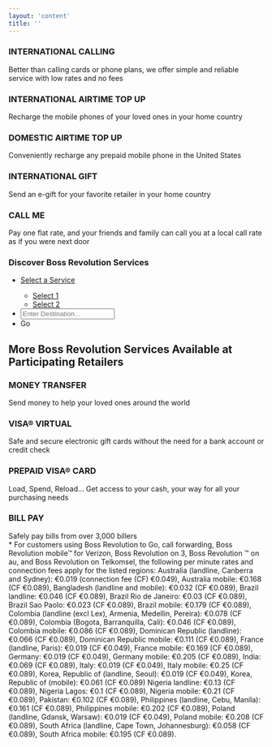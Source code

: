 ```yaml
---
layout: 'content'
title: ''
---
```


<div class="content grid_wrapper center">
	<div class="block_c ii_1">
		<h3>INTERNATIONAL CALLING</h3>
		Better than calling cards or phone plans, we offer simple and reliable service with low rates and no fees
	</div>
	<div class="block_c ii_2">
		<h3>INTERNATIONAL AIRTIME TOP UP</h3>
		Recharge the mobile phones of your loved ones in your home country
	</div>
	<div class="block_c ii_3"><h3>DOMESTIC AIRTIME TOP UP</h3>
		Conveniently recharge any prepaid mobile phone in the United States		
	</div>
	<div class="block_c ii_1">
		<h3>INTERNATIONAL GIFT</h3>
		Send an e-gift for your favorite retailer in your home country
	</div>
	<div class="block_c ii_5">
		<h3>CALL ME</h3>
		Pay one flat rate, and your friends and family can call you at a local call rate as if you were next door
	</div>
</div>

<div class="service_form round_4 grid_wrapper">
    <div class="grid_wrapper">
    	<h3>Discover Boss Revolution Services</h3>
        <ul>
            <li>
                <div class="dropdown">
                    <a href="#fakelink" class="dropdown-toggle" data-toggle="dropdown">Select a Service <i class="fa fa-chevron-down i-xs"></i></a>
                    <ul class="dropdown-menu animated half flipInX">
                        <li><a href="#fakelink">Select 1</a></li>
                        <li><a href="#fakelink">Select 2</a></li>
                    </ul>
                </div>
            </li>
            <li class="input">
                <input placeholder="Enter Destination...">
            </li>
            <li><div class="btn i_default">Go</div></li>
        </ul>
    </div>
</div>

<div class="content grid_wrapper">
	<article class="more_promo center">
		<h2>More Boss Revolution Services Available at Participating Retailers</h2>
		<div class="block_c pink block_c ii_6">
			<h3>MONEY TRANSFER</h3>
			Send money to help your loved ones around the world</div>
		<div class="block_c pink ii_7">
			<h3>VISA® VIRTUAL</h3>
			Safe and secure electronic gift cards without the need for a bank account or credit check</div>
		<div class="block_c pink ii_8">
			<h3>PREPAID VISA® CARD</h3>
			Load, Spend, Reload... Get access to your cash, your way for all your purchasing needs</div>
		<div class="block_c pink ii_9">
			<h3>BILL PAY</h3>
			Safely pay bills from over 3,000 billers</div>
		</div>
	</article>
</div>
<div class="content grid_wrapper">
	<div class="notice">
	* For customers using Boss Revolution  to Go, call forwarding, Boss Revolution  mobile™ for Verizon, Boss Revolution  on 3, Boss Revolution ™ on au, and Boss Revolution  on Telkomsel, the following per minute rates and connection fees apply for the listed regions:  Australia (landline, Canberra and Sydney): €0.019 (connection fee (CF) €0.049), Australia mobile: €0.168 (CF €0.089), Bangladesh (landline and mobile): €0.032 (CF €0.089), Brazil landline: €0.046 (CF €0.089), Brazil Rio de Janeiro: €0.03 (CF €0.089), Brazil Sao Paolo: €0.023 (CF €0.089), Brazil mobile: €0.179 (CF €0.089), Colombia (landline (excl Lex), Armenia, Medellin, Pereira): €0.078 (CF €0.089), Colombia (Bogota, Barranquilla, Cali): €0.046 (CF €0.089), Colombia mobile: €0.086 (CF €0.089), Dominican Republic (landline): €0.066 (CF €0.089), Dominican Republic mobile: €0.111 (CF €0.089), France (landline, Paris): €0.019 (CF €0.049), France mobile: €0.169 (CF €0.089), Germany: €0.019 (CF €0.049), Germany mobile: €0.205 (CF €0.089), India: €0.069 (CF €0.089), Italy: €0.019 (CF €0.049), Italy mobile: €0.25 (CF €0.089), Korea, Republic of (landline, Seoul): €0.019 (CF €0.049), Korea, Republic of (mobile): €0.061 (CF €0.089) Nigeria landline: €0.13 (CF €0.089), Nigeria Lagos: €0.1 (CF €0.089), Nigeria mobile: €0.21 (CF €0.089), Pakistan: €0.102 (CF €0.089), Philippines (landline, Cebu, Manila): €0.161 (CF €0.089), Philippines mobile: €0.202 (CF €0.089), Poland (landline, Gdansk, Warsaw): €0.019 (CF €0.049), Poland mobile: €0.208 (CF €0.089), South Africa (landline, Cape Town, Johannesburg): €0.058 (CF €0.089), South Africa mobile: €0.195 (CF €0.089).
	</div>
</div>